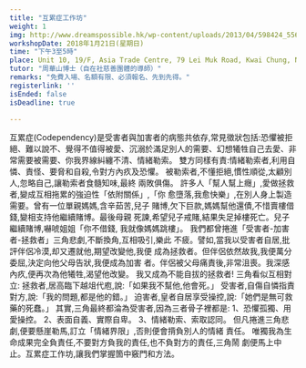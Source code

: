 ```yaml
---
title: "互累症工作坊"
weight: 1
img: http://www.dreamspossible.hk/wp-content/uploads/2013/04/598424_556036501089751_720232053_n.jpg
workshopDate: 2018年1月21日(星期日)
time: "下午3至5時"
place: Unit 10, 19/F, Asia Trade Centre, 79 Lei Muk Road, Kwai Chung, N.T.
tutor: "周華山博士（自在社慈善團體的導師）"
remarks: "免費入場、名額有限、必須報名、先到先得。"
registerlink: ''
isEnded: false
isDeadline: true

---
```

互累症(Codependency)是受害者與加害者的病態共依存,常見徵狀包括:恐懼被拒
絕、難以說不、覺得不值得被愛、沉溺於滿足別人的需要、幻想犧牲自己去愛、非
常需要被需要、你我界線糾纏不清、情緒勒索。
雙方同樣有責:情緒勒索者,利用自憐、責怪、要脅和自殺,令對方內疚及恐懼。
被勒索者,不懂拒絕,慣性順從,太顧別人,忽略自己,讓勒索者食髓知味,最終
兩敗俱傷。
許多人「幫人幫上癮」,愛做拯救者,變成互相拖累的強迫性「依附關係」,「你
愈墮落,我愈快樂」,在別人身上製造需要。曾有一位單親媽媽,含辛茹苦,兒子
賭博,欠下巨款,媽媽幫他還債,不惜賣樓借錢,變相支持他繼續賭博。最後母親
死諫,希望兒子戒賭,結果失足掉樓死亡。兒子繼續賭博,嚇唬姐姐「你不借錢,
我就像媽媽跳樓」。
我們都曾捲進「受害者-加害者-拯救者」三角悲劇,不斷換角,互相吸引,樂此
不疲。譬如,當我以受害者自居,批評伴侶冷漠,却又遷就他,期望改變他,我便
成為拯救者。但伴侶依然故我,我便萬分委屈,決定向他父母告狀,我便成為加害
者。伴侶被父母痛責後,非常沮喪。我深感內疚,便再次為他犧牲,渴望他改變。
我又成為不能自拔的拯救者!
三角看似互相對立:
拯救者,居高臨下越俎代庖,說:「如果我不幫他,他會死。」
受害者,自傷自憐指責對方,說:「我的問題,都是他的錯。」
迫害者,皇者自居享受操控,說:「她們是無可救藥的死蠢。」
其實,三角最終都淪為受害者,因為三者骨子裡都是:
1、恐懼孤獨、用愛操控。
2、表面自義、實際自卑。
3、情緒勒索、索取認同。
但凡捲進三角悲劇,便要懸崖勒馬,訂立「情緒界限」,否則便會揹負別人的情緒
責任。
唯獨我為生命成果完全負責任,不要對方負我的責任,也不負對方的責任,三角鬧
劇便馬上中止。互累症工作坊,讓我們掌握箇中竅門和方法。